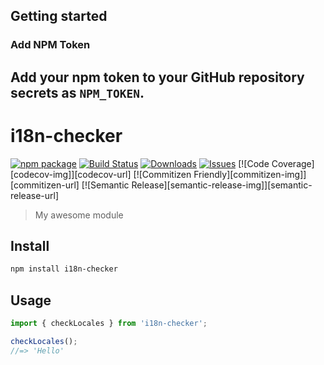 ## Getting started

### Add NPM Token

## Add your npm token to your GitHub repository secrets as `NPM_TOKEN`.

# i18n-checker

[![npm package][npm-img]][npm-url]
[![Build Status][build-img]][build-url]
[![Downloads][downloads-img]][downloads-url]
[![Issues][issues-img]][issues-url]
[![Code Coverage][codecov-img]][codecov-url]
[![Commitizen Friendly][commitizen-img]][commitizen-url]
[![Semantic Release][semantic-release-img]][semantic-release-url]

> My awesome module

## Install

```bash
npm install i18n-checker
```

## Usage

```ts
import { checkLocales } from 'i18n-checker';

checkLocales();
//=> 'Hello'
```

[build-img]: https://github.com/quentinjuarez/i18n-checker/actions/workflows/release.yml/badge.svg
[build-url]: https://github.com/quentinjuarez/i18n-checker/actions/workflows/release.yml
[downloads-img]: https://img.shields.io/npm/dt/i18n-checker
[downloads-url]: https://www.npmtrends.com/i18n-checker
[npm-img]: https://img.shields.io/npm/v/i18n-checker
[npm-url]: https://www.npmjs.com/package/i18n-checker
[issues-img]: https://img.shields.io/github/issues/quentinjuarez/i18n-checker
[issues-url]: https://github.com/quentinjuarez/i18n-checker/issues
